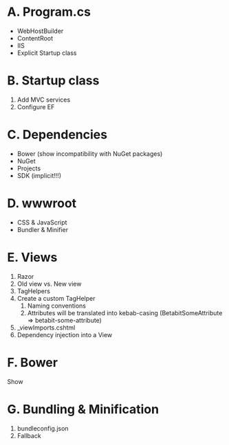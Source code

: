 ﻿# A. Program.cs
- WebHostBuilder
- ContentRoot
- IIS
- Explicit Startup class

# B. Startup class
1. Add MVC services
2. Configure EF

# C. Dependencies
- Bower (show incompatibility with NuGet packages)
- NuGet
- Projects
- SDK (implicit!!!)

# D. wwwroot
- CSS & JavaScript
- Bundler & Minifier

# E. Views
1. Razor
2. Old view vs. New view
3. TagHelpers
4. Create a custom TagHelper
   1. Naming conventions
   2. Attributes will be translated into kebab-casing (BetabitSomeAttribute => betabit-some-attribute)
5. _viewImports.cshtml
6. Dependency injection into a View

# F. Bower
Show

# G. Bundling & Minification
1. bundleconfig.json
2. Fallback